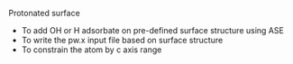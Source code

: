 Protonated surface
- To add OH or H adsorbate on pre-defined surface structure using ASE
- To write the pw.x input file based on surface structure
- To constrain the atom by c axis range
